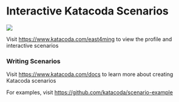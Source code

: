 # Interactive Katacoda Scenarios

[![](http://shields.katacoda.com/katacoda/east4ming/count.svg)](https://www.katacoda.com/east4ming "Get your profile on Katacoda.com")

Visit https://www.katacoda.com/east4ming to view the profile and interactive scenarios

### Writing Scenarios
Visit https://www.katacoda.com/docs to learn more about creating Katacoda scenarios

For examples, visit https://github.com/katacoda/scenario-example
